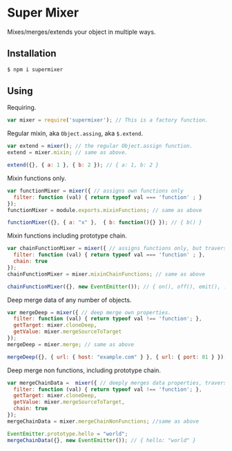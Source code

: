 # Super Mixer

Mixes/merges/extends your object in multiple ways.

## Installation
```sh
$ npm i supermixer
```

## Using
Requiring.
```js
var mixer = require('supermixer'); // This is a factory function.
```

Regular mixin, aka `Object.assing`, aka `$.extend`.
```js
var extend = mixer(); // the regular Object.assign function.
extend = mixer.mixin; // same as above.

extend({}, { a: 1 }, { b: 2 }); // { a: 1, b: 2 }
```

Mixin functions only.
```js
var functionMixer = mixer({ // assigns own functions only
  filter: function (val) { return typeof val === 'function' ; }
});
functionMixer = module.exports.mixinFunctions; // same as above

functionMixer({}, { a: "x" },  { b: function(){} }); // { b() }
```

Mixin functions including prototype chain.
```js
var chainFunctionMixer = mixer({ // assigns functions only, but traverse through the protorype chain
  filter: function (val) { return typeof val === 'function' ; },
  chain: true
});
chainFunctionMixer = mixer.mixinChainFunctions; // same as above

chainFunctionMixer({}, new EventEmitter()); // { on(), off(), emit(), ... }
```

Deep merge data of any number of objects.
```js
var mergeDeep = mixer({ // deep merge own properties.
  filter: function (val) { return typeof val !== 'function'; },
  getTarget: mixer.cloneDeep,
  getValue: mixer.mergeSourceToTarget
});
mergeDeep = mixer.merge; // same as above

mergeDeep({}, { url: { host: "example.com" } }, { url: { port: 81 } }); // { url: { host: "example.com", port: 81 } }
```

Deep merge non functions, including prototype chain.
```js
var mergeChainData =  mixer({ // deeply merges data properties, traversing through prototype chain
  filter: function (val) { return typeof val !== 'function'; },
  getTarget: mixer.cloneDeep,
  getValue: mixer.mergeSourceToTarget,
  chain: true
});
mergeChainData = mixer.mergeChainNonFunctions; //same as above

EventEmitter.prototype.hello = "world";
mergeChainData({}, new EventEmitter()); // { hello: "world" }
```
